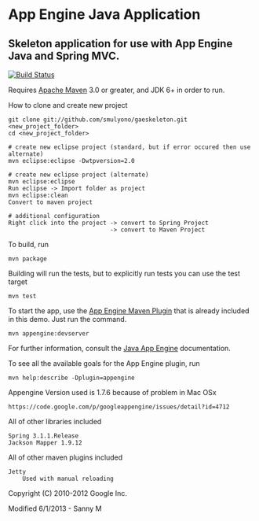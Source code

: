 # App Engine Java Application

## Skeleton application for use with App Engine Java and Spring MVC.

[![Build Status](https://api.travis-ci.org/smulyono/gaeskeleton.png)](https://api.travis-ci.org/smulyono/gaeskeleton)


Requires [Apache Maven](http://maven.apache.org) 3.0 or greater, and JDK 6+ in order to run.

How to clone and create new project

    git clone git://github.com/smulyono/gaeskeleton.git <new_project_folder>
    cd <new_project_folder>

    # create new eclipse project (standard, but if error occured then use alternate)
    mvn eclipse:eclipse -Dwtpversion=2.0
    
    # create new eclipse project (alternate)
    mvn eclipse:eclipse
    Run eclipse -> Import folder as project
    mvn eclipse:clean
    Convert to maven project
    
    # additional configuration
    Right click into the project -> convert to Spring Project
                                 -> convert to Maven Project
                                 

To build, run

    mvn package

Building will run the tests, but to explicitly run tests you can use the test target

    mvn test

To start the app, use the [App Engine Maven Plugin](http://code.google.com/p/appengine-maven-plugin/) that is already included in this demo.  Just run the command.

    mvn appengine:devserver

For further information, consult the [Java App Engine](https://developers.google.com/appengine/docs/java/overview) documentation.

To see all the available goals for the App Engine plugin, run

    mvn help:describe -Dplugin=appengine

Appengine Version used is 1.7.6 because of problem in Mac OSx

	https://code.google.com/p/googleappengine/issues/detail?id=4712
	
All of other libraries included

	Spring 3.1.1.Release
	Jackson Mapper 1.9.12
	
All of other maven plugins included
	
	Jetty 
        Used with manual reloading
 

Copyright (C) 2010-2012 Google Inc.

Modified 6/1/2013 - Sanny M

